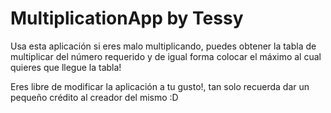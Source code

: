 # MultiplicationApp by Tessy

Usa esta aplicación si eres malo multiplicando, puedes obtener la tabla de multiplicar del número requerido y de igual forma colocar el máximo al cual quieres que llegue la tabla!

Eres libre de modificar la aplicación a tu gusto!, tan solo recuerda dar un pequeño crédito al creador del mismo :D

